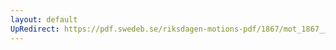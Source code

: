 ```yaml
---
layout: default
UpRedirect: https://pdf.swedeb.se/riksdagen-motions-pdf/1867/mot_1867__ak__00001.pdf
---
```


